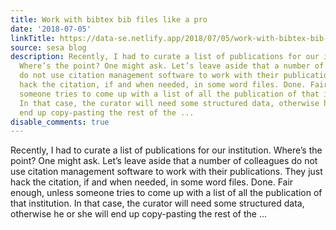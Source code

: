 ```yaml
---
title: Work with bibtex bib files like a pro
date: '2018-07-05'
linkTitle: https://data-se.netlify.app/2018/07/05/work-with-bibtex-bib-files-like-a-pro/
source: sesa blog
description: Recently, I had to curate a list of publications for our institution.
  Where’s the point? One might ask. Let’s leave aside that a number of colleagues
  do not use citation management software to work with their publications. They just
  hack the citation, if and when needed, in some word files. Done. Fair enough, unless
  someone tries to come up with a list of all the publication of that institution.
  In that case, the curator will need some structured data, otherwise he or she will
  end up copy-pasting the rest of the ...
disable_comments: true
---
```

Recently, I had to curate a list of publications for our institution. Where’s the point? One might ask. Let’s leave aside that a number of colleagues do not use citation management software to work with their publications. They just hack the citation, if and when needed, in some word files. Done. Fair enough, unless someone tries to come up with a list of all the publication of that institution. In that case, the curator will need some structured data, otherwise he or she will end up copy-pasting the rest of the ...
